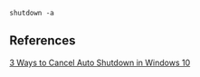 ```shell
shutdown -a
```

## References

[3 Ways to Cancel Auto Shutdown in Windows 10](https://www.isunshare.com/windows-10/3-ways-to-cancel-auto-shutdown-in-windows-10.html)